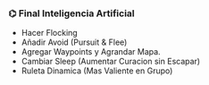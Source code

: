 ### ⌬ Final Inteligencia Artificial
- Hacer Flocking
- Añadir Avoid (Pursuit & Flee)
- Agregar Waypoints y Agrandar Mapa.
- Cambiar Sleep (Aumentar Curacion sin Escapar)
- Ruleta Dinamica (Mas Valiente en Grupo)
